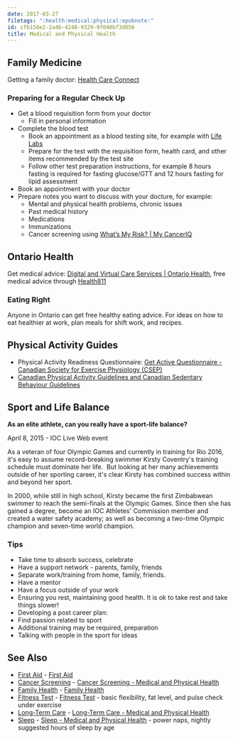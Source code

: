 ```yaml
---
date: 2017-03-27
filetags: ":health:medical:physical:epubnote:"
id: cfb156e2-2a4b-4248-9329-9f040bf3d656
title: Medical and Physical Health
---
```


## Family Medicine

Getting a family doctor: [Health Care
Connect](https://www.ontario.ca/page/find-family-doctor-or-nurse-practitioner)

### Preparing for a Regular Check Up

- Get a blood requisition form from your doctor
  - Fill in personal information
- Complete the blood test
  - Book an appointment as a blood testing site, for example with [Life
    Labs](https://www.lifelabs.com/)
  - Prepare for the test with the requisition form, health card, and
    other items recommended by the test site
  - Follow other test preparation instructions, for example 8 hours
    fasting is required for fasting glucose/GTT and 12 hours fasting for
    lipid assessment
- Book an appointment with your doctor
- Prepare notes you want to discuss with your docture, for example:
  - Mental and physical health problems, chronic issues
  - Past medical history
  - Medications
  - Immunizations
  - Cancer screening using [What’s My Risk? \| My
    CancerIQ](https://www.mycanceriq.ca/Cancers/Risk)

## Ontario Health

Get medical advice: [Digital and Virtual Care Services \| Ontario
Health](https://www.ontariohealth.ca/getting-health-care/digital-virtual-services),
free medical advice through [Health811](https://health811.ontario.ca)

### Eating Right

Anyone in Ontario can get free healthy eating advice. For ideas on how
to eat healthier at work, plan meals for shift work, and recipes.

## Physical Activity Guides

- Physical Activity Readiness Questionnaire: [Get Active Questionnaire -
  Canadian Society for Exercise Physiology
  (CSEP)](https://csep.ca/2021/01/20/pre-screening-for-physical-activity/)
- [Canadian Physical Activity Guidelines and Canadian Sedentary
  Behaviour Guidelines](http://www.csep.ca/)

## Sport and Life Balance

**As an elite athlete, can you really have a sport-life balance?**

April 8, 2015 - IOC Live Web event

As a veteran of four Olympic Games and currently in training for Rio
2016, it's easy to assume record-breaking swimmer Kirsty Coventry's
training schedule must dominate her life.  But looking at her many
achievements outside of her sporting career, it's clear Kirsty has
combined success within and beyond her sport.

In 2000, while still in high school, Kirsty became the first Zimbabwean
swimmer to reach the semi-finals at the Olympic Games. Since then she
has gained a degree, become an IOC Athletes' Commission member and
created a water safety academy; as well as becoming a two-time Olympic
champion and seven-time world champion.

### Tips

- Take time to absorb success, celebrate
- Have a support network - parents, family, friends
- Separate work/training from home, family, friends.
- Have a mentor
- Have a focus outside of your work
- Ensuring you rest, maintaining good health. It is ok to take rest and
  take things slower!
- Developing a post career plan:
- Find passion related to sport
- Additional training may be required, preparation
- Talking with people in the sport for ideas

## See Also

- [First Aid](../610-health-edu-first-aid) - [First
  Aid](id:6cb48881-9290-43dd-945b-efaf6c5a7ecd)
- [Cancer Screening](../610-health-medical-cancer-screening) - [Cancer
  Screening - Medical and Physical
  Health](id:38165ca7-b6dd-4550-8d85-bc72c2e2a40e)
- [Family Health](../610-health-medical-family-health) - [Family
  Health](id:22581bf1-4397-4827-b393-bfec1f840bf5)
- [Fitness Test](../610-health-medical-fitness-test) - [Fitness
  Test](id:b663c559-e626-4080-84e6-2a47ecd89e4c) - basic flexibility,
  fat level, and pulse check under exercise
- [Long-Term
  Care](../360-social-services-health-medical-long-term-care) -
  [Long-Term Care - Medical and Physical
  Health](id:44f19aa1-4ef3-4f0a-a5e0-ef64da79c659)
- [Sleep](../610-health-medical-sleep) - [Sleep - Medical and Physical
  Health](id:964cb438-cb54-46ba-8a39-403aaca47e88) - power naps, nightly
  suggested hours of sleep by age
